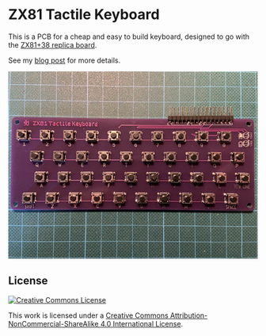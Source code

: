# ZX81 Tactile Keyboard

This is a PCB for a cheap and easy to build keyboard, designed to go with the [ZX81+38 replica board](https://github.com/mahjongg2/ZX81plus38).

See my [blog post](https://www.hackup.net/2022/01/building-a-new-zx81-computer/) for more details.

![ZX81 Keyboard Soldered](media/zx81keyboard1.jpg)

## License
[![Creative Commons License](https://i.creativecommons.org/l/by-nc-sa/4.0/88x31.png)
](http://creativecommons.org/licenses/by-nc-sa/4.0/)

This work is licensed under a
[Creative Commons Attribution-NonCommercial-ShareAlike 4.0 International License](http://creativecommons.org/licenses/by-nc-sa/4.0/).
